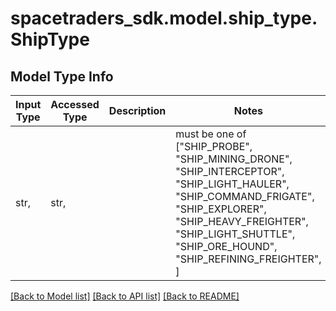 # spacetraders_sdk.model.ship_type.ShipType

## Model Type Info
Input Type | Accessed Type | Description | Notes
------------ | ------------- | ------------- | -------------
str,  | str,  |  | must be one of ["SHIP_PROBE", "SHIP_MINING_DRONE", "SHIP_INTERCEPTOR", "SHIP_LIGHT_HAULER", "SHIP_COMMAND_FRIGATE", "SHIP_EXPLORER", "SHIP_HEAVY_FREIGHTER", "SHIP_LIGHT_SHUTTLE", "SHIP_ORE_HOUND", "SHIP_REFINING_FREIGHTER", ] 

[[Back to Model list]](../../README.md#documentation-for-models) [[Back to API list]](../../README.md#documentation-for-api-endpoints) [[Back to README]](../../README.md)

